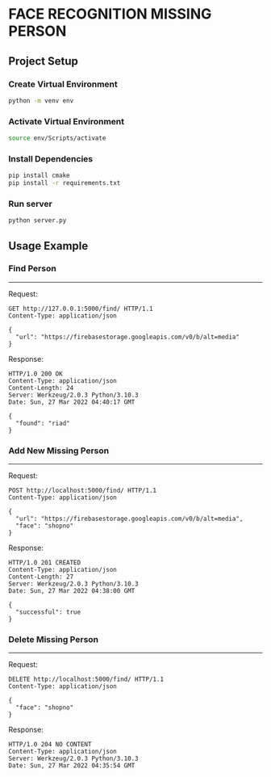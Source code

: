 # FACE RECOGNITION MISSING PERSON

## Project Setup
### Create Virtual Environment
```bash
python -m venv env
```
### Activate Virtual Environment
```bash
source env/Scripts/activate
```
### Install Dependencies
```bash
pip install cmake
pip install -r requirements.txt
```
### Run server
```bash
python server.py
```

## Usage Example
### Find Person
***
Request:
```http
GET http://127.0.0.1:5000/find/ HTTP/1.1
Content-Type: application/json

{
  "url": "https://firebasestorage.googleapis.com/v0/b/alt=media"
}
```
Response:
```http
HTTP/1.0 200 OK
Content-Type: application/json
Content-Length: 24
Server: Werkzeug/2.0.3 Python/3.10.3
Date: Sun, 27 Mar 2022 04:40:17 GMT

{
  "found": "riad"
}
```
### Add New Missing Person
***
Request:
```http
POST http://localhost:5000/find/ HTTP/1.1
Content-Type: application/json

{
  "url": "https://firebasestorage.googleapis.com/v0/b/alt=media",
  "face": "shopno"
}
```
Response:
```http
HTTP/1.0 201 CREATED
Content-Type: application/json
Content-Length: 27
Server: Werkzeug/2.0.3 Python/3.10.3
Date: Sun, 27 Mar 2022 04:38:00 GMT

{
  "successful": true
}
```
### Delete Missing Person
***
Request:
```http
DELETE http://localhost:5000/find/ HTTP/1.1
Content-Type: application/json

{
  "face": "shopno"
}
```
Response:
```http
HTTP/1.0 204 NO CONTENT
Content-Type: application/json
Server: Werkzeug/2.0.3 Python/3.10.3
Date: Sun, 27 Mar 2022 04:35:54 GMT
```